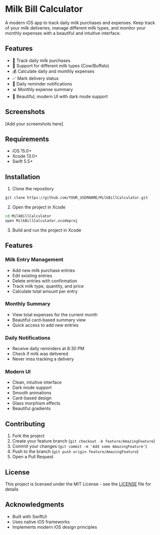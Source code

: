 # Milk Bill Calculator

A modern iOS app to track daily milk purchases and expenses. Keep track of your milk deliveries, manage different milk types, and monitor your monthly expenses with a beautiful and intuitive interface.

## Features

- 📝 Track daily milk purchases
- 🥛 Support for different milk types (Cow/Buffalo)
- 💰 Calculate daily and monthly expenses
- ✅ Mark delivery status
- 🔔 Daily reminder notifications
- 📊 Monthly expense summary
- 🎨 Beautiful, modern UI with dark mode support

## Screenshots

[Add your screenshots here]

## Requirements

- iOS 15.0+
- Xcode 13.0+
- Swift 5.5+

## Installation

1. Clone the repository
```bash
git clone https://github.com/YOUR_USERNAME/MilkBillCalculator.git
```

2. Open the project in Xcode
```bash
cd MilkBillCalculator
open MilkBillCalculator.xcodeproj
```

3. Build and run the project in Xcode

## Features

### Milk Entry Management
- Add new milk purchase entries
- Edit existing entries
- Delete entries with confirmation
- Track milk type, quantity, and price
- Calculate total amount per entry

### Monthly Summary
- View total expenses for the current month
- Beautiful card-based summary view
- Quick access to add new entries

### Daily Notifications
- Receive daily reminders at 8:30 PM
- Check if milk was delivered
- Never miss tracking a delivery

### Modern UI
- Clean, intuitive interface
- Dark mode support
- Smooth animations
- Card-based design
- Glass morphism effects
- Beautiful gradients

## Contributing

1. Fork the project
2. Create your feature branch (`git checkout -b feature/AmazingFeature`)
3. Commit your changes (`git commit -m 'Add some AmazingFeature'`)
4. Push to the branch (`git push origin feature/AmazingFeature`)
5. Open a Pull Request

## License

This project is licensed under the MIT License - see the [LICENSE](LICENSE) file for details

## Acknowledgments

- Built with SwiftUI
- Uses native iOS frameworks
- Implements modern iOS design principles
